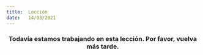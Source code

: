 ```yaml
---
title:  Lección
date:   14/03/2021
---
```


### <center>Todavía estamos trabajando en esta lección. Por favor, vuelva más tarde.</center>